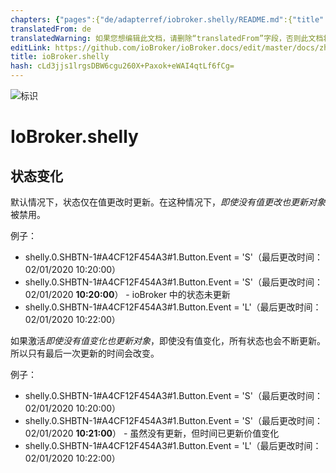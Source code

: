 ```yaml
---
chapters: {"pages":{"de/adapterref/iobroker.shelly/README.md":{"title":{"de":"ioBroker.shelly"},"content":"de/adapterref/iobroker.shelly/README.md"},"de/adapterref/iobroker.shelly/protocol-coap.md":{"title":{"de":"ioBroker.shelly"},"content":"de/adapterref/iobroker.shelly/protocol-coap.md"},"de/adapterref/iobroker.shelly/protocol-mqtt.md":{"title":{"de":"ioBroker.shelly"},"content":"de/adapterref/iobroker.shelly/protocol-mqtt.md"},"de/adapterref/iobroker.shelly/restricted-login.md":{"title":{"de":"ioBroker.shelly"},"content":"de/adapterref/iobroker.shelly/restricted-login.md"},"de/adapterref/iobroker.shelly/state-changes.md":{"title":{"de":"ioBroker.shelly"},"content":"de/adapterref/iobroker.shelly/state-changes.md"},"de/adapterref/iobroker.shelly/faq.md":{"title":{"de":"ioBroker.shelly"},"content":"de/adapterref/iobroker.shelly/faq.md"},"de/adapterref/iobroker.shelly/debug.md":{"title":{"de":"ioBroker.shelly"},"content":"de/adapterref/iobroker.shelly/debug.md"}}}
translatedFrom: de
translatedWarning: 如果您想编辑此文档，请删除“translatedFrom”字段，否则此文档将再次自动翻译
editLink: https://github.com/ioBroker/ioBroker.docs/edit/master/docs/zh-cn/adapterref/iobroker.shelly/state-changes.md
title: ioBroker.shelly
hash: cLd3jjs1lrgsDBW6cgu260X+Paxok+eWAI4qtLf6fCg=
---
```

![标识](../../../de/adapterref/iobroker.shelly/../../admin/shelly.png)

# IoBroker.shelly
## 状态变化
默认情况下，状态仅在值更改时更新。在这种情况下，*即使没有值更改也更新对象*被禁用。

例子：

* shelly.0.SHBTN-1#A4CF12F454A3#1.Button.Event = 'S'（最后更改时间：02/01/2020 10:20:00）
* shelly.0.SHBTN-1#A4CF12F454A3#1.Button.Event = 'S'（最后更改时间：02/01/2020 **10:20:00**） - ioBroker 中的状态未更新
* shelly.0.SHBTN-1#A4CF12F454A3#1.Button.Event = 'L'（最后更改时间：02/01/2020 10:22:00）

如果激活*即使没有值变化也更新对象*，即使没有值变化，所有状态也会不断更新。所以只有最后一次更新的时间会改变。

例子：

* shelly.0.SHBTN-1#A4CF12F454A3#1.Button.Event = 'S'（最后更改时间：02/01/2020 10:20:00）
* shelly.0.SHBTN-1#A4CF12F454A3#1.Button.Event = 'S'（最后更改时间：02/01/2020 **10:21:00**） - 虽然没有更新，但时间已更新价值变化
* shelly.0.SHBTN-1#A4CF12F454A3#1.Button.Event = 'L'（最后更改时间：02/01/2020 10:22:00）